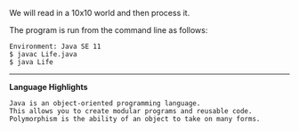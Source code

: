 We will read in a 10x10 world and then process it.

The program is run from the command line as follows:
```
Environment: Java SE 11
$ javac Life.java
$ java Life
```

------------------------------------------------------------------------------------------------

**Language Highlights**
```
Java is an object-oriented programming language. 
This allows you to create modular programs and reusable code.
Polymorphism is the ability of an object to take on many forms.
```